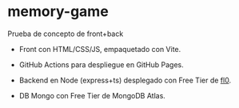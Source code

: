 # memory-game

Prueba de concepto de front+back

- Front con HTML/CSS/JS, empaquetado con Vite.

- GitHub Actions para despliegue en GitHub Pages.

- Backend en Node (express+ts) desplegado con Free Tier de [fl0](https://www.fl0.com/).

- DB Mongo con Free Tier de MongoDB Atlas.
